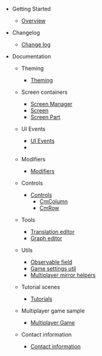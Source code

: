 <!-- docs/_sidebar.md -->

- Getting Started

  - [Overview](README.md)

- Changelog
  - [Change log](changelog.md)

- Documentation
  - Theming
    - [Theming](theming.md)
  
  - Screen containers
    - [Screen Manager](screen_manager.md)
    - [Screen](screen.md)
    - [Screen Part](screen_part.md)

  - UI Events
    - [UI Events](ui_events.md)
    - 
  - Modifiers
    - [Modifiers](modifiers.md)
  
  - Controls
    - [Controls](visual_controls.md)
      - [CmColumn](controls/cmcolumn.md)
      - [CmRow](controls/cmrow.md)
  
  - Tools
    - [Translation editor](translation_editor.md)
    - [Graph editor](graph_editor.md)
  
  - Utils
    - [Observable field](cmlive_data.md)
    - [Game settings util](game_settings_utils.md)
    - [Multiplayer mirror helpers](multiplayer_mirror_utils.md)
  
  - Tutorial scenes
    - [Tutorials](tutorials/tutorials.md)
  
  - Multiplayer game sample
  	- [Multiplayer Game](multiplayer_game.md)

  - Contact information
    - [Contact information](contact.md)